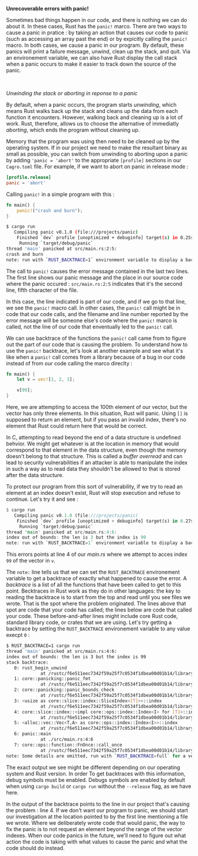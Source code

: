 **Unrecoverable errors with panic!**

Sometimes bad things happen in our code, and there is nothing we can do about it. In these cases, Rust has the `panic!` marco.
There are two ways to cause a panic in pratice : by taking an action that causes our code to panic (such as accessing an array past
the end) or by expicitly calling the `panic!` macro. In both cases, we cause a panic in our program. By default, these panics will print
a failure message, unwind, clean up the stack, and quit. Via an environement variable, we can also have Rust display the call stack when
a panic occurs to make it easier to track down the source of the panic.

<br>

*Unwinding the stack or aborting in reponse to a panic*

By default, when a panic occurs, the program starts *unwinding*, which means Rust walks back up the stack and cleans up the data
from each function it encounters. However, walking back and cleaning up is a lot of work. Rust, therefore, allows us to choose the
alternative of immediatly *aborting*, which ends the program without cleaning up.

Memory that the program was using then need to be cleaned up by the operating system. If in our project we need to make the
resultant binary as small as possible, you can switch from unwinding to aborting upon a panic by adding `'panic = 'abort'` to the
appropriate `[profile]` sections in our `Cagro.toml` file. For example, if we want to abort on panic in release mode :

```toml
[profile.release]
panic = 'abort'
```

Calling `panic!` in a simple program with this :

```rust
fn main() {
    panic!("crash and burn");
}
```
```bash
$ cargo run
   Compiling panic v0.1.0 (file:///projects/panic)
    Finished `dev` profile [unoptimized + debuginfo] target(s) in 0.25s
     Running `target/debug/panic`
thread 'main' panicked at src/main.rs:2:5:
crash and burn
note: run with `RUST_BACKTRACE=1` environment variable to display a backtrace
```

The call to `panic!` causes the error message contained in the last two lines. The first line shows our panic message
and the place in our source code where the panic occured : `src/main.rs:2:5` indicates that it's the second line, fifth
character of the file.

In this case, the line indicated is part of our code, and if we go to that line, we see the `panic!` macro call. In other
cases, the `panic!` call might be in code that our code calls, and the filename and line number reported by the error message
will be someone else's code where the `panic!` marco is called, not the line of our code that enventually led to the `panic!` call.

We can use backtrace of the functions the `panic!` call came from to figure out the part of our code that is causing the problem.
To understand how to use the `panic!` backtrace, let's look at another example and see what it's like when a `panic!` call comes
from a library because of a bug in our code instead of from our code calling the marco direclty :

```rust
fn main() {
    let v = vec![1, 2, 3];

    v[99];
}
```

Here, we are attempting to access the 100th element of our vector, but the vector has only three elements. In this situation,
Rust will panic. Using `[]` is supposed to return an element, but if you pass an invalid index, there's no element that Rust
could return here that would be correct.

In C, attempting to read beyond the end of a data structure is undefined behvior. We might get whatever is at the location in
memory that would correspond to that element in the data structure, even though the memory doesn't belong to that structure.
This is called a *buffer overread* and can lead to security vulnerabilities if an attacker is able to manipulate the index in
such a way as to read data they shouldn't be allowed to that is stored after the data structure.

To protect our program from this sort of vulnerability, if we try to read an element at an index doesn't exist, Rust will
stop execution and refuse to continue. Let's try it and see :

```rust
$ cargo run
   Compiling panic v0.1.0 (file:///projects/panic)
    Finished `dev` profile [unoptimized + debuginfo] target(s) in 0.27s
     Running `target/debug/panic`
thread 'main' panicked at src/main.rs:4:6:
index out of bounds: the len is 3 but the index is 99
note: run with `RUST_BACKTRACE=1` environment variable to display a backtrace
```

This errors points at line 4 of our *main.rs* where we attempt to acces index `99` of the vector in `v`.

The `note:` line tells us that we can set the `RUST_BACKTRACE` environement variable to get a backtrace
of exactly what happened to cause the error. A *backtrace* is a list of all the functions that have been
called to get to this point. Becktraces in Rust work as they do in other languages: the key to reading the backtrace
is to start from the top and read until you see files we wrote. That is the spot where the problem originated. The
lines above that spot are code that your code has called; the lines below are code that called your code. These before-and-after
lines might include core Rust code, standard library code, or crates that we are using. Let's try getting a backtrace by setting
the `RUST_BACKTRACE` environement variable to any value execpt `0` :

```bash
$ RUST_BACKTRACE=1 cargo run
thread 'main' panicked at src/main.rs:4:6:
index out of bounds: the len is 3 but the index is 99
stack backtrace:
   0: rust_begin_unwind
             at /rustc/f6e511eec7342f59a25f7c0534f1dbea00d01b14/library/std/src/panicking.rs:662:5
   1: core::panicking::panic_fmt
             at /rustc/f6e511eec7342f59a25f7c0534f1dbea00d01b14/library/core/src/panicking.rs:74:14
   2: core::panicking::panic_bounds_check
             at /rustc/f6e511eec7342f59a25f7c0534f1dbea00d01b14/library/core/src/panicking.rs:276:5
   3: <usize as core::slice::index::SliceIndex<[T]>>::index
             at /rustc/f6e511eec7342f59a25f7c0534f1dbea00d01b14/library/core/src/slice/index.rs:302:10
   4: core::slice::index::<impl core::ops::index::Index<I> for [T]>::index
             at /rustc/f6e511eec7342f59a25f7c0534f1dbea00d01b14/library/core/src/slice/index.rs:16:9
   5: <alloc::vec::Vec<T,A> as core::ops::index::Index<I>>::index
             at /rustc/f6e511eec7342f59a25f7c0534f1dbea00d01b14/library/alloc/src/vec/mod.rs:2920:9
   6: panic::main
             at ./src/main.rs:4:6
   7: core::ops::function::FnOnce::call_once
             at /rustc/f6e511eec7342f59a25f7c0534f1dbea00d01b14/library/core/src/ops/function.rs:250:5
note: Some details are omitted, run with `RUST_BACKTRACE=full` for a verbose backtrace.
```

The exact output we see might be different depending on our operating system and Rust version. In order
To get backtraces with this information, debug symbols must be enabled. Debugs symbols are enabled by default
when using `cargo build` or `cargo run` without the `--release` flag, as we have here.

In the output of the backtrace points to the line in our project that's causing the problem : line 4.
If we don't want our program to panic, we should start our investigation at the location pointed to by the first
line mentioning a file we wrote. Where we deliberately wrote code that would panic, the way to fix the panic is to
not request an element beyond the range of the vector indexes. When our code panics in the future, we'll need to
figure out what action the code is taking with what values to cause the panic and what the code should do instead.
